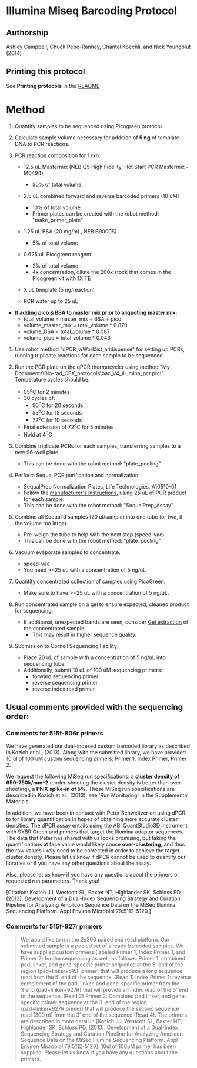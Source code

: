 Illumina Miseq Barcoding Protocol
=================================

## Authorship

Ashley Campbell, Chuck Pepe-Ranney, Chantal Koechli, and Nick Youngblut (2014)


## Printing this protocol

See **Printing protocols** in the [README](../README.md#printing-protocols-conversion-of-protocols-to-pdf)

# Method

1. Quantify samples to be sequenced using Picogreen protocol.

1. Calculate sample volume necessary for addition of __5 ng__ of template DNA to PCR
reactions.

1. PCR reaction composition for 1 rxn:

	* 12.5 uL Mastermix (NEB Q5 High Fidelity, Hot Start PCR Mastermix - M0494)
		* 50% of total volume
		
	* 2.5 uL combined forward and reverse barcoded primers (10 uM)
		* 10% of total volume		
		* Primer plates can be created with the robot method: "make\_primer\_plate"

	* 1.25 uL BSA (20 mg/mL, NEB B9000S)
		* 5% of total volume	

	* 0.625 uL Picogreen reagent
		* 2% of total volume
		* 4x concentration, dilute the 200x stock that comes in the Picogreen kit with 1X TE

	* X uL template (5 ng/reaction)

	* PCR water up to 25 uL

* __If adding pico & BSA to master mix prior to aliquoting master mix:__
	* total\_volume = master\_mix + BSA + pico
	* volume\_master\_mix = total\_volume * 0.870
	* volume\_BSA = total\_volume * 0.087
	* volume\_pico = total\_volume * 0.043

1. Use robot method "qPCR\_wWorklist\_altdispense" for setting up PCRs, 
running triplicate reactions for each sample to be sequenced. 

1. Run the PCR plate on the qPCR thermocycler using method "My Documents\Bio-rad_CFX_protocols\bac_V4_illumina_pcr.prcl". 
Temperature cycles should be:
	* 95<sup>o</sup>C for 2 minutes
	* 30 cycles of:
		* 95<sup>o</sup>C for 20 seconds
		* 55<sup>o</sup>C for 15 seconds
		* 72<sup>o</sup>C for 10 seconds
	* Final extension of 72<sup>o</sup>C for 5 minutes
	* Hold at 4<sup>o</sup>C 

1. Combine triplicate PCRs for each samples, transferring samples to a new 96-well plate. 
	* This can be done with the robot method: "plate_pooling"

1. Perform Sequal PCR purification and normalization
	* SequalPrep Normalization Plates, Life Technologies, A10510-01
	* Follow the [manufacturer's instructions](https://www.lifetechnologies.com/order/catalog/product/A1051001),
	using 25 uL of PCR product for each sample.
	* This can be done with the robot method: "SequalPrep_Assay"

1. Combine all Sequal'd samples (20 ul/sample) into one tube
(or two, if the volume too large).
	* Pre-weigh the tube to help with the next step (speed-vac).
	* This can be done with the robot method: "plate_pooling"

1. Vacuum evaporate samples to concentrate. 
	* [speed-vac](../speed-vac/speed-vac.md)
	* You need >=25 uL with a concentration of 5 ng/uL

1. Quantify concentrated collection of samples using PicoGreen. 
	* Make sure to have >=25 uL with a concentration of 5 ng/uL. 

1. Run concentrated sample on a gel to ensure expected, cleaned product for sequencing. 
	* If additional, unexpected bands are seen, consider
	[Gel extraction](../gel_extraction/gel_extraction.md)
	of the concentrated sample.  
		* This may result in higher sequence quality.

1. Submission to Cornell Sequencing Facility:
	* Place 20 uL of sample with a concentration of 5 ng/uL into sequencing tube. 
	* Additionally, submit 10 uL of 100 uM sequencing primers:
		* forward sequencing primer
		* reverse sequencing primer
		* reverse index read primer

## Usual comments provided with the sequencing order:

### Comments for 515f-806r primers

We have generated our dual-indexed custom barcoded library
as described in Kozich et al., (2013). Along with the submitted library,
we have provided 10 ul of 100 uM custom sequencing primers: 
Primer 1, Index Primer, Primer 2.


We request the following MiSeq run specifications: a __cluster density of 650-750k/mm^2__
(under-shooting the cluster density is better than over-shooting),
a __PhiX spike-in of 5%__. These MiSeq run specifications are described 
in Kozich et al., (2013); see 'Run Monitoring' in the Supplemental Materials.

In addition, we have been in contact with Peter Schweitzer on using dPCR to for library
quantification in hopes of obtaining more accurate cluster densities. 
The dPCR assay entails using the ABI QuantStudio3D instrument with SYBR Green and 
primers that target the Illumina adaptor sequences. 
The data that Peter has shared with us looks promising, but taking the quantifications
at face value would likely cause __over-clustering__, and thus the raw values likely
need to be corrected in order to achieve the target cluster density. 
Please let us know if dPCR cannot be used to quantify our libraries or if
you have any other questions about the assay.

Also, please let us know if you have any questions about the primers or requested
run parameters. Thank you!

[Citation: Kozich JJ, Westcott SL, Baxter NT, Highlander SK, Schloss PD. (2013).
Development of a Dual-Index Sequencing Strategy and Curation Pipeline
for Analyzing Amplicon Sequence Data on the MiSeq Illumina Sequencing
Platform. Appl Environ Microbiol 79:5112-5120.]


### Comments for 515f-927r primers

> We would like to run the 2x300 paired end read platform. 
Our submitted sample is a pooled set of already barcoded samples. 
We have supplied custom primers (labeled Primer 1, Index Primer 1, 
and Primer 2) for the sequencing as well, as follows: Primer 1: combined pad, 
linker, and gene\-specific primer sequence at the 5' end of the region 
(pad+linker+515F primer) that will produce a long sequence read from 
the 5' end of the sequence. (Read 1) Index Primer 1: reverse complement 
of the pad, linker, and gene\-specific primer from the 3'end (pad+linker+927R) 
that will provide an index read of the 3' end of the sequence. (Read 2) Primer 2:
Combined pad linker, and gene\-specific primer sequence at the 3' end of the region
(pad+linker+927R primer) that will produce the second sequence read (300 nt) from the
3' end of the sequence (Read 4). The primers are described in more detail in 
[Kozich JJ, Westcott SL, Baxter NT, Highlander SK, Schloss PD. (2013).
Development of a Dual-Index Sequencing Strategy and Curation Pipeline
for Analyzing Amplicon Sequence Data on the MiSeq Illumina Sequencing
Platform. Appl Environ Microbiol 79:5112\-5120].
10ul of 100uM primer has been supplied. Please let us
know if you have any questions about the primers.
